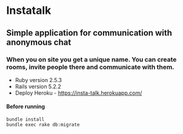 # Instatalk

## Simple application for communication with anonymous chat
### When you on site you get a unique name. You can create rooms, invite people there and communicate with them.

* Ruby version 2.5.3
* Rails version 5.2.2
* Deploy Heroku - https://insta-talk.herokuapp.com/

#### Before running

```
bundle install
bundle exec rake db:migrate
```
